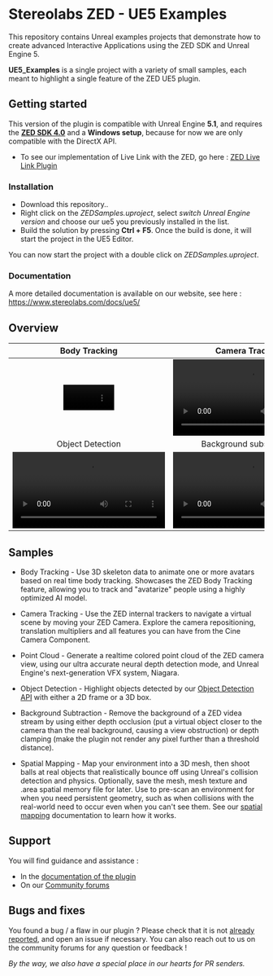 # Stereolabs ZED - UE5 Examples

This repository contains Unreal examples projects that demonstrate how to create advanced Interactive Applications using the ZED SDK and Unreal Engine 5.

**UE5_Examples** is a single project with a variety of small samples, each meant to highlight a single feature of the ZED UE5 plugin. 

## Getting started

This version of the plugin is compatible with Unreal Engine **5.1**, and requires the [**ZED SDK 4.0**](https://www.stereolabs.com/docs/get-started-with-zed/#download-and-install-the-zed-sdk) and a **Windows setup**, because for now we are only compatible with the DirectX API.

- To see our implementation of Live Link with the ZED, go here : [ZED Live Link Plugin](https://github.com/stereolabs/zed-LiveLink-plugin)

### Installation

- Download this repository..
- Right click on the *ZEDSamples.uproject*, select *switch Unreal Engine version* and choose our ue5 you previously installed in the list.
- Build the solution by pressing **Ctrl + F5**. Once the build is done, it will start the project in the UE5 Editor. 

You can now start the project with a double click on *ZEDSamples.uproject*.

### Documentation

A more detailed documentation is available on our website, see here :  https://www.stereolabs.com/docs/ue5/

## Overview

| Body Tracking | Camera Tracking | Point Cloud 
| :-----------: |  :------------: | :--------: |
| [<video src="https://user-images.githubusercontent.com/113181784/202238672-b87ec681-a574-454c-ba09-683201d1dcbb.mp4" controls="controls" style="max-width: 100;"></video>](https://www.stereolabs.com/docs/ue5/body-tracking/) | [<video src="https://user-images.githubusercontent.com/113181784/202238297-cd069ece-1de4-4ca0-b811-387e182e7c5b.mp4"></video>](https://www.stereolabs.com/docs/ue5/camera-tracking/) | <video src="https://user-images.githubusercontent.com/113181784/202454461-5ecb0b60-e518-4d50-aba1-7cef4699d124.mp4"></video>
| Object Detection | Background substraction | Spatial mapping
| [<video src="https://user-images.githubusercontent.com/113181784/202236582-774baffc-a04c-4b2c-8d76-fea8b03040c7.mp4" ></video>](https://www.stereolabs.com/docs/ue5/object-detection/) | [<video src="https://user-images.githubusercontent.com/113181784/202236725-aa998d9e-b9c6-4635-9286-54073b702a1d.mp4"></video>](https://www.stereolabs.com/docs/ue5/background-subtraction/) | [<video src="https://user-images.githubusercontent.com/113181784/202236500-0c74579f-c084-44b0-b21e-de4f38e775ec.mp4"></video>](https://www.stereolabs.com/docs/ue5/spatial-mapping/)

## Samples

* Body Tracking - Use 3D skeleton data to animate one or more avatars based on real time body tracking. Showcases the ZED Body Tracking feature, allowing you to track and "avatarize" people using a highly optimized AI model. 

* Camera Tracking - Use the ZED internal trackers to navigate a virtual scene by moving your ZED Camera. Explore the camera repositioning, translation multipliers and all features you can have from the Cine Camera Component.

* Point Cloud - Generate a realtime colored point cloud of the ZED camera view, using our ultra accurate neural depth detection mode, and Unreal Engine's next-generation VFX system, Niagara.

* Object Detection - Highlight objects detected by our [Object Detection API](https://www.stereolabs.com/docs/api/group__Object__group.html) with either a 2D frame or a 3D box.

* Background Subtraction - Remove the background of a ZED videa stream by using either depth occlusion (put a virtual object closer to the camera than the real background, causing a view obstruction) or depth clamping (make the plugin not render any pixel further than a threshold distance).

* Spatial Mapping - Map your environment into a 3D mesh, then shoot balls at real objects that realistically bounce off using Unreal's collision detection and physics. Optionally, save the mesh, mesh texture and .area spatial memory file for later. Use to pre-scan an environment for when you need persistent geometry, such as when collisions with the real-world need to occur even when you can't see them. See our [spatial mapping](https://docs.stereolabs.com/mixed-reality/unreal/spatial-mapping/) documentation to learn how it works. 


## Support

You will find guidance and assistance :
- In the [documentation of the plugin](https://www.stereolabs.com/docs/ue5/)
- On our [Community forums](https://community.stereolabs.com/)

## Bugs and fixes

You found a bug / a flaw in our plugin ? Please check that it is not [already reported](https://github.com/stereolabs/zed-UE5/issues), and open an issue if necessary. You can also reach out to us on the community forums for any question or feedback ! 

*By the way, we also have a special place in our hearts for PR senders.*
